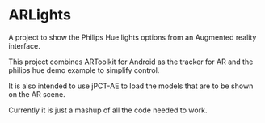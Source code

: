 # ARLights

A project to show the Philips Hue lights options from an Augmented reality interface.

This project combines ARToolkit for Android as the tracker for AR and the philips hue demo example to simplify control.

It is also intended to use jPCT-AE to load the models that are to be shown on the AR scene.

Currently it is just a mashup of all the code needed to work.
